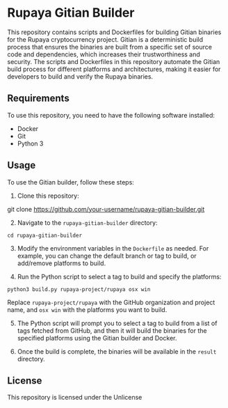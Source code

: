 # Rupaya Gitian Builder

This repository contains scripts and Dockerfiles for building Gitian binaries for the Rupaya cryptocurrency project. Gitian is a deterministic build process that ensures the binaries are built from a specific set of source code and dependencies, which increases their trustworthiness and security. The scripts and Dockerfiles in this repository automate the Gitian build process for different platforms and architectures, making it easier for developers to build and verify the Rupaya binaries.

## Requirements

To use this repository, you need to have the following software installed:

- Docker
- Git
- Python 3

## Usage

To use the Gitian builder, follow these steps:

1. Clone this repository:

git clone https://github.com/your-username/rupaya-gitian-builder.git

2. Navigate to the `rupaya-gitian-builder` directory:

`cd rupaya-gitian-builder`

3. Modify the environment variables in the `Dockerfile` as needed. For example, you can change the default branch or tag to build, or add/remove platforms to build.

4. Run the Python script to select a tag to build and specify the platforms:

`python3 build.py rupaya-project/rupaya osx win`


Replace `rupaya-project/rupaya` with the GitHub organization and project name, and `osx win` with the platforms you want to build.

5. The Python script will prompt you to select a tag to build from a list of tags fetched from GitHub, and then it will build the binaries for the specified platforms using the Gitian builder and Docker.

6. Once the build is complete, the binaries will be available in the `result` directory.

## License

This repository is licensed under the Unlicense
